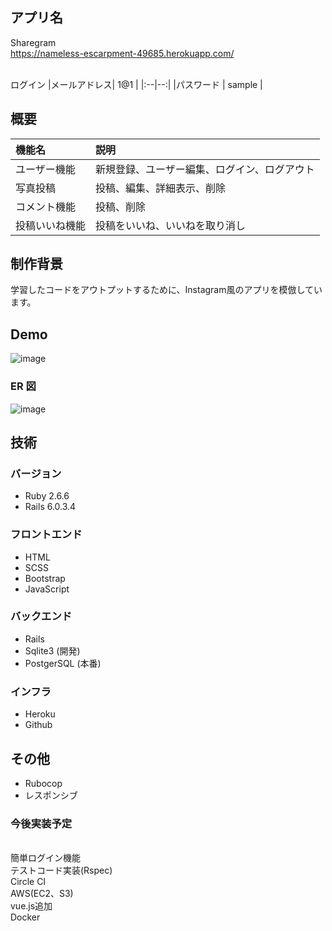 ## アプリ名

Sharegram  
https://nameless-escarpment-49685.herokuapp.com/

<br>ログイン
|メールアドレス| 1@1 |
|:--|--:|
|パスワード | sample |

## 概要

| 機能名 | 説明 |
|:--|:--|
|ユーザー機能 |新規登録、ユーザー編集、ログイン、ログアウト  |
|写真投稿 |投稿、編集、詳細表示、削除 |
|コメント機能 |投稿、削除 |
|投稿いいね機能 |投稿をいいね、いいねを取り消し |

## 制作背景
学習したコードをアウトプットするために、Instagram風のアプリを模倣しています。

## Demo
![image](https://user-images.githubusercontent.com/62747864/106704982-5c6c5900-6630-11eb-8ed3-4edba9601ced.png)

### ER 図
![image](https://user-images.githubusercontent.com/62747864/106704754-fc75b280-662f-11eb-8523-027e0280e650.png)

## 技術

### バージョン

- Ruby 2.6.6
- Rails 6.0.3.4

### フロントエンド

- HTML
- SCSS
- Bootstrap
- JavaScript

### バックエンド

- Rails
- Sqlite3 (開発)
- PostgerSQL (本番)

### インフラ

- Heroku
- Github

## その他

- Rubocop
- レスポンシブ



### 今後実装予定

<br>簡単ログイン機能
<br>テストコード実装(Rspec)
<br>Circle CI
<br>AWS(EC2、S3)
<br>vue.js追加
<br>Docker
